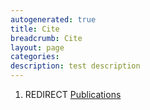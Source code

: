 ```yaml
---
autogenerated: true
title: Cite
breadcrumb: Cite
layout: page
categories: 
description: test description
---
```


1.  REDIRECT [Publications](Publications )
